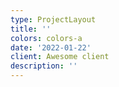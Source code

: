 ```yaml
---
type: ProjectLayout
title: ''
colors: colors-a
date: '2022-01-22'
client: Awesome client
description: ''
---
```

